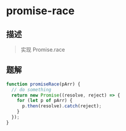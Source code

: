 # promise-race

## 描述

> 实现 Promise.race

## 题解

```javascript
function promiseRace(pArr) {
  // do something
  return new Promise((resolve, reject) => {
    for (let p of pArr) {
      p.then(resolve).catch(reject);
    }
  });
}
```
